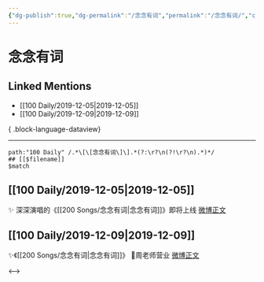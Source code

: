 ```yaml
---
{"dg-publish":true,"dg-permalink":"/念念有词","permalink":"/念念有词/","created":"2023-03-30T21:59:32.000+08:00","updated":"2023-08-24T18:05:13.586+08:00"}
---
```


# 念念有词

## Linked Mentions
- [[100 Daily/2019-12-05\|2019-12-05]]
- [[100 Daily/2019-12-09\|2019-12-09]]

{ .block-language-dataview}

---

```expander
path:"100 Daily" /.*\[\[念念有词\]\].*(?:\r?\n(?!\r?\n).*)*/
## [[$filename]]
$match
```
## [[100 Daily/2019-12-05\|2019-12-05]]
✨ 深深演唱的《[[200 Songs/念念有词\|念念有词]]》即将上线
[微博正文](https://m.weibo.cn/6466290670/4446111584540801)
## [[100 Daily/2019-12-09\|2019-12-09]]
✨《[[200 Songs/念念有词\|念念有词]]》
🌸周老师营业 [微博正文](https://m.weibo.cn/6466290670/4447663958855523)

<-->
